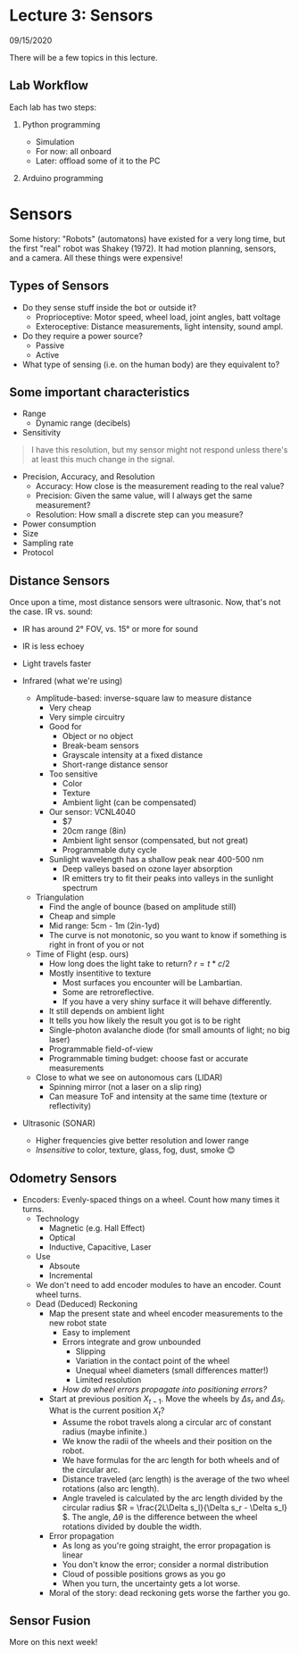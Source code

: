 # Lecture 3: Sensors

09/15/2020

There will be a few topics in this lecture.

## Lab Workflow

Each lab has two steps:

1. Python programming
	* Simulation
	* For now: all onboard
	* Later: offload some of it to the PC

2. Arduino programming

# Sensors

Some history: "Robots" (automatons) have existed for a very long time, but the first "real" robot was Shakey (1972).
It had motion planning, sensors, and a camera. All these things were expensive!

## Types of Sensors

* Do they sense stuff inside the bot or outside it?
	* Proprioceptive: Motor speed, wheel load, joint angles, batt voltage
	* Exteroceptive: Distance measurements, light intensity, sound ampl.
* Do they require a power source?
	* Passive
	* Active
* What type of sensing (i.e. on the human body) are they equivalent to?

## Some important characteristics

* Range
	* Dynamic range (decibels)
* Sensitivity

> I have this resolution, but my sensor might not respond unless there's at least this much change in the signal.

* Precision, Accuracy, and Resolution
	* Accuracy: How close is the measurement reading to the real value?
	* Precision: Given the same value, will I always get the same measurement?
	* Resolution: How small a discrete step can you measure?
* Power consumption
* Size
* Sampling rate
* Protocol

## Distance Sensors

Once upon a time, most distance sensors were ultrasonic. Now, that's not the case.
IR vs. sound:
* IR has around 2° FOV, vs. 15° or more for sound
* IR is less echoey
* Light travels faster

* Infrared (what we're using)
	* Amplitude-based: inverse-square law to measure distance
		* Very cheap
		* Very simple circuitry
		* Good for
			* Object or no object
			* Break-beam sensors
			* Grayscale intensity at a fixed distance
			* Short-range distance sensor
		* Too sensitive
			* Color
			* Texture
			* Ambient light (can be compensated)
		* Our sensor: VCNL4040
			* $7
			* 20cm range (8in)
			* Ambient light sensor (compensated, but not great)
			* Programmable duty cycle
		* Sunlight wavelength has a shallow peak near 400-500 nm
			* Deep valleys based on ozone layer absorption
			* IR emitters try to fit their peaks into valleys in the sunlight spectrum
	* Triangulation
		* Find the angle of bounce (based on amplitude still)
		* Cheap and simple
		* Mid range: 5cm - 1m (2in-1yd)
		* The curve is not monotonic, so you want to know if something is right in front of you or not
	* Time of Flight (esp. ours)
		* How long does the light take to return? $r = t*c/2$
		* Mostly insentitive to texture
			* Most surfaces you encounter will be Lambartian.
			* Some are retroreflective.
			* If you have a very shiny surface it will behave differently.
		* It still depends on ambient light
		* It tells you how likely the result you got is to be right
		* Single-photon avalanche diode (for small amounts of light; no big laser)
		* Programmable field-of-view
		* Programmable timing budget: choose fast or accurate measurements
	* Close to what we see on autonomous cars (LIDAR)
		* Spinning mirror (not a laser on a slip ring)
		* Can measure ToF and intensity at the same time (texture or reflectivity)
* Ultrasonic (SONAR)
	* Higher frequencies give better resolution and lower range
	* *Insensitive* to color, texture, glass, fog, dust, smoke 😊

## Odometry Sensors

* Encoders: Evenly-spaced things on a wheel. Count how many times it turns.
	* Technology
		* Magnetic (e.g. Hall Effect)
		* Optical
		* Inductive, Capacitive, Laser
	* Use
		* Absoute
		* Incremental
	* We don't need to add encoder modules to have an encoder. Count wheel turns.
	* Dead (Deduced) Reckoning
		* Map the present state and wheel encoder measurements to the new robot state
			* Easy to implement
			* Errors integrate and grow unbounded
				* Slipping
				* Variation in the contact point of the wheel
				* Unequal wheel diameters (small differences matter!)
				* Limited resolution
			* *How do wheel errors propagate into positioning errors?*
		* Start at previous position $X_{t-1}$. Move the wheels by $\Delta s_r$ and $\Delta s_l$. What is the current position $X_t$?
			* Assume the robot travels along a circular arc of constant radius (maybe infinite.)
			* We know the radii of the wheels and their position on the robot.
			* We have formulas for the arc length for both wheels and of the circular arc.
			* Distance traveled (arc length) is the average of the two wheel rotations (also arc length).
			* Angle traveled is calculated by the arc length divided by the circular radius $R = \frac{2L\Delta s_l}{\Delta s_r - \Delta s_l} $. The angle, $\Delta \theta$ is the difference between the wheel rotations divided by double the width.
		* Error propagation
			* As long as you're going straight, the error propagation is linear
			* You don't know the error; consider a normal distribution
			* Cloud of possible positions grows as you go
			* When you turn, the uncertainty gets a lot worse.
		* Moral of the story: dead reckoning gets worse the farther you go.

## Sensor Fusion

More on this next week!
